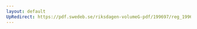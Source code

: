 ```yaml
---
layout: default
UpRedirect: https://pdf.swedeb.se/riksdagen-volumeG-pdf/199697/reg_199697/reg_199697_0096.pdf
---
```

